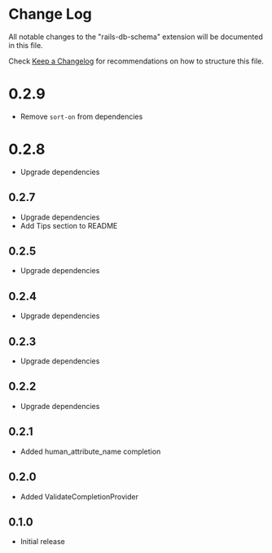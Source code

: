 # Change Log

All notable changes to the "rails-db-schema" extension will be documented in this file.

Check [Keep a Changelog](http://keepachangelog.com/) for recommendations on how to structure this file.

# 0.2.9

- Remove `sort-on` from dependencies

# 0.2.8

- Upgrade dependencies

## 0.2.7

- Upgrade dependencies
- Add Tips section to README

## 0.2.5

- Upgrade dependencies

## 0.2.4

- Upgrade dependencies

## 0.2.3

- Upgrade dependencies

## 0.2.2

- Upgrade dependencies

## 0.2.1

- Added human_attribute_name completion

## 0.2.0

- Added ValidateCompletionProvider

## 0.1.0

- Initial release
